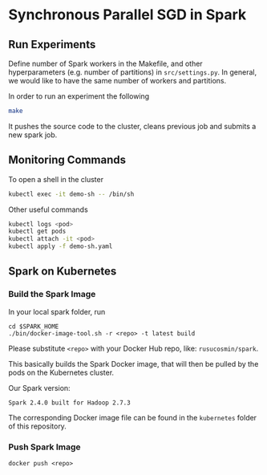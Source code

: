 # Synchronous Parallel SGD in Spark

## Run Experiments

Define number of Spark workers in the Makefile, and other hyperparameters (e.g. number of partitions) in `src/settings.py`. In general, we would like to have the same number of workers and partitions.

In order to run an experiment the following

```bash
make
```

It pushes the source code to the cluster, cleans previous job and submits a new spark job.

## Monitoring Commands

To open a shell in the cluster

```bash
kubectl exec -it demo-sh -- /bin/sh
```

Other useful commands

```bash
kubectl logs <pod>
kubectl get pods
kubectl attach -it <pod>
kubectl apply -f demo-sh.yaml
```

## Spark on Kubernetes

### Build the Spark Image

In your local spark folder, run
```
cd $SPARK_HOME
./bin/docker-image-tool.sh -r <repo> -t latest build
```

Please substitute `<repo>` with your Docker Hub repo, like: `rusucosmin/spark`.

This basically builds the Spark Docker image, that will
then be pulled by the pods on the Kubernetes cluster.

Our Spark version:
```
Spark 2.4.0 built for Hadoop 2.7.3
```

The corresponding Docker image file can be found
in the `kubernetes` folder of this repository.

### Push Spark Image

```
docker push <repo>
```
